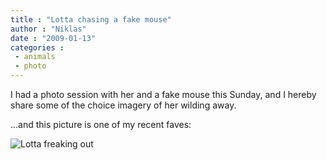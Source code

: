 ```yaml
---
title : "Lotta chasing a fake mouse"
author : "Niklas"
date : "2009-01-13"
categories : 
 - animals
 - photo
---
```


I had a photo session with her and a fake mouse this Sunday, and I hereby share some of the choice imagery of her wilding away.

<script src="http://widgets.fotonauts.com/albums/e8bdd1bb-afe0-47ff-8407-118c3d7f4744/widget/width/500" type="text/javascript"></script>

...and this picture is one of my recent faves:

![Lotta freaking out](http://farm4.static.flickr.com/3086/3192545802_c74b6a4fff.jpg)
